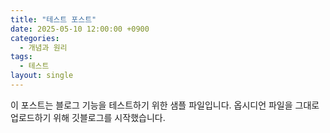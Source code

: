 ```yaml
---
title: "테스트 포스트"
date: 2025-05-10 12:00:00 +0900
categories:
  - 개념과 원리
tags:
  - 테스트
layout: single
---
```


이 포스트는 블로그 기능을 테스트하기 위한 샘플 파일입니다.
옵시디언 파일을 그대로 업로드하기 위해 깃블로그를 시작했습니다.
